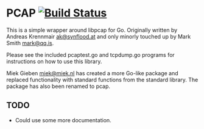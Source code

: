 # PCAP [![Build Status](https://travis-ci.org/miekg/pcap.png)](https://travis-ci.org/miekg/pcap)

This is a simple wrapper around libpcap for Go.  Originally written by Andreas
Krennmair <ak@synflood.at> and only minorly touched up by Mark Smith <mark@qq.is>.

Please see the included pcaptest.go and tcpdump.go programs for instructions on
how to use this library.

Miek Gieben <miek@miek.nl> has created a more Go-like package and replaced functionality
with standard functions from the standard library. The package has also been renamed to
pcap.

## TODO

* Could use some more documentation.
